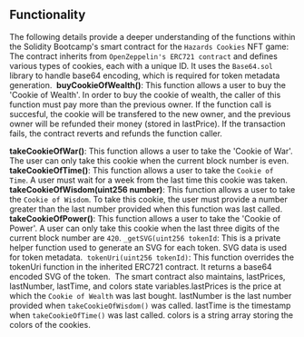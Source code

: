 ## Functionality
The following details provide a deeper understanding of the functions within the Solidity Bootcamp's smart contract for the `Hazards Cookies` NFT game:
​
The contract inherits from `OpenZeppelin's ERC721 contract` and defines various types of cookies, each with a unique ID. It uses the `Base64.sol` library to handle base64 encoding, which is required for token metadata generation.
​
**buyCookieOfWealth()**: This function allows a user to buy the 'Cookie of Wealth'. In order to buy the cookie of wealth, the caller of this function must pay more than the previous owner. If the function call is succesful, the cookie will be transfered to the new owner, and the previous owner will be refunded their money (stored in lastPrice). If the transaction fails, the contract reverts and refunds the function caller.

**takeCookieOfWar()**: This function allows a user to take the 'Cookie of War'. The user can only take this cookie when the current block number is even.
​
**takeCookieOfTime()**: This function allows a user to take the `Cookie of Time`. A user must wait for a week from the last time this cookie was taken.
​
**takeCookieOfWisdom(uint256 number)**: This function allows a user to take the `Cookie of Wisdom`. To take this cookie, the user must provide a number greater than the last number provided when this function was last called.
​
**takeCookieOfPower()**: This function allows a user to take the 'Cookie of Power'. A user can only take this cookie when the last three digits of the current block number are `420`.
​
`_getSVG(uint256 tokenId`: This is a private helper function used to generate an SVG for each token. SVG data is used for token metadata.
​
`tokenUri(uint256 tokenId)`: This function overrides the tokenUri function in the inherited ERC721 contract. It returns a base64 encoded SVG of the token.
​
The smart contract also maintains, lastPrices, lastNumber, lastTime, and colors state variables.lastPrices is the price at which the `Cookie of Wealth` was last bought. lastNumber is the last number provided when `takeCookieOfWisdom()` was called. lastTime is the timestamp when `takeCookieOfTime()` was last called. colors is a string array storing the colors of the cookies.